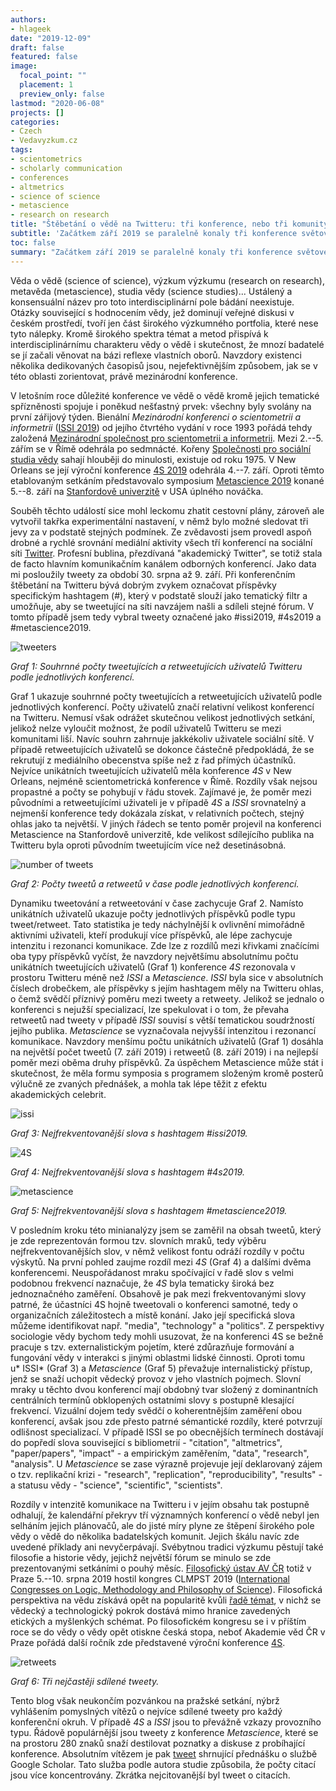 ```yaml
---
authors:
- hlageek
date: "2019-12-09"
draft: false
featured: false
image:
  focal_point: ""
  placement: 1
  preview_only: false
lastmod: "2020-06-08"
projects: []
categories:
- Czech
- Vedavyzkum.cz
tags:
- scientometrics
- scholarly communication
- conferences
- altmetrics
- science of science
- metascience
- research on research
title: "Štěbetání o vědě na Twitteru: tři konference, nebo tři komunity?"
subtitle: 'Začátkem září 2019 se paralelně konaly tři konference světové úrovně zaměřené na vědu a výzkum. Z jejich stopy na Twitteru můžeme vyčíst, že jejich souběh spíše než o nezdařilé koordinaci svědčí o rozvětvenosti badatelských přístupů, pro něž předmět výzkumu představuje věda samotná.'
toc: false
summary: "Začátkem září 2019 se paralelně konaly tři konference světové úrovně zaměřené na vědu a výzkum. Z jejich stopy na Twitteru můžeme vyčíst, že jejich souběh spíše než o nezdařilé koordinaci svědčí o rozvětvenosti badatelských přístupů, pro něž předmět výzkumu představuje věda samotná."
---
```


Věda o vědě (science of science), výzkum výzkumu (research on research), metavěda (metascience), studia vědy (science studies)... Ustálený a konsensuální název pro toto interdisciplinární pole bádání neexistuje. Otázky související s hodnocením vědy, jež dominují veřejné diskusi v českém prostředí, tvoří jen část širokého výzkumného portfolia, které nese tyto nálepky. Kromě širokého spektra témat a metod přispívá k interdisciplinárnímu charakteru vědy o vědě i skutečnost, že mnozí badatelé se jí začali věnovat na bázi reflexe vlastních oborů. Navzdory existenci několika dedikovaných časopisů jsou, nejefektivnějším způsobem, jak se v této oblasti zorientovat, právě mezinárodní konference.

V letošním roce důležité konference ve vědě o vědě kromě jejich tematické spřízněnosti spojuje i poněkud nešťastný prvek: všechny byly svolány na první zářijový týden. Bienální *Mezinárodní konferenci o scientometrii a informetrii* ([ISSI 2019](https://www.issi2019.org/)) od jejího čtvrtého vydání v roce 1993 pořádá tehdy založená [Mezinárodní společnost pro scientometrii a informetrii](http://issi-society.org/). Mezi 2.--5. zářím se v Římě odehrála po sedmnácté. Kořeny [Společnosti pro sociální studia vědy](https://www.4sonline.org/) sahají hlouběji do minulosti, existuje od roku 1975. V New Orleans se její výroční konference [4S 2019](https://www.4s2019.org/) odehrála 4.--7. září. Oproti těmto etablovaným setkáním představovalo symposium [Metascience 2019](https://www.metascience2019.org/) konané 5.--8. září na [Stanfordově univerzitě](https://www.stanford.edu/) v USA úplného nováčka.

Souběh těchto událostí sice mohl leckomu zhatit cestovní plány, zároveň ale vytvořil takřka experimentální nastavení, v němž bylo možné sledovat tři jevy za v podstatě stejných podmínek. Ze zvědavosti jsem provedl aspoň drobné a rychlé srovnání mediální aktivity všech tří konferencí na sociální síti [Twitter](https://twitter.com/). Profesní bublina, přezdívaná "akademický Twitter", se totiž stala de facto hlavním komunikačním kanálem odborných konferencí. Jako data mi posloužily tweety za období 30. srpna až 9. září. Při konferenčním štěbetání na Twitteru bývá dobrým zvykem označovat příspěvky specifickým hashtagem (#), který v podstatě slouží jako tematický filtr a umožňuje, aby se tweetující na síti navzájem našli a sdíleli stejné fórum. V tomto případě jsem tedy vybral tweety označené jako #issi2019, #4s2019 a #metascience2019.

![tweeters](/post/2019-12-09-stebetani-o-vede/index_files/user.png)

*Graf 1: Souhrnné počty tweetujících a retweetujících uživatelů Twitteru podle jednotlivých konferencí.*

Graf 1 ukazuje souhrnné počty tweetujících a retweetujících uživatelů podle jednotlivých konferencí. Počty uživatelů značí relativní velikost konferencí na Twitteru. Nemusí však odrážet skutečnou velikost jednotlivých setkání, jelikož nelze vyloučit možnost, že podíl uživatelů Twitteru se mezi komunitami liší. Navíc souhrn zahrnuje jakkékoliv uživatele sociální sítě. V případě retweetujících uživatelů se dokonce částečně předpokládá, že se rekrutují z mediálního obecenstva spíše než z řad přímých účastníků. Nejvíce unikátních tweetujících uživatelů měla konference *4S* v New Orleans, nejméně scientometrická konference v Římě. Rozdíly však nejsou propastné a počty se pohybují v řádu stovek. Zajímavé je, že poměr mezi původními a retweetujícími uživateli je v případě *4S* a *ISSI* srovnatelný a nejmenší konference tedy dokázala získat, v relativních počtech, stejný ohlas jako ta největší. V jiných řádech se tento poměr projevil na konferenci Metascience na Stanfordově univerzitě, kde velikost sdílejícího publika na Twitteru byla oproti původním tweetujícím více než desetinásobná.

![number of tweets](/post/2019-12-09-stebetani-o-vede/index_files/no_tweets.png)

*Graf 2: Počty tweetů a retweetů v čase podle jednotlivých konferencí.*

Dynamiku tweetování a retweetování v čase zachycuje Graf 2. Namísto unikátních uživatelů ukazuje počty jednotlivých příspěvků podle typu tweet/retweet. Tato statistika je tedy náchylnější k ovlivnění mimořádně aktivními uživateli, kteří produkují více příspěvků, ale lépe zachycuje intenzitu i rezonanci komunikace. Zde lze z rozdílů mezi křivkami značícími oba typy příspěvků vyčíst, že navzdory největšímu absolutnímu počtu unikátních tweetujících uživatelů (Graf 1) konference *4S* rezonovala v prostoru Twitteru méně než *ISSI* a *Metascience*. *ISSI* byla sice v absolutních číslech drobečkem, ale příspěvky s jejím hashtagem měly na Twitteru ohlas, o čemž svědčí příznivý poměru mezi tweety a retweety. Jelikož se jednalo o konferenci s nejužší specializací, lze spekulovat i o tom, že převaha retweetů nad tweety v případě *ISSI* souvisí s větší tematickou soudržností jejího publika. *Metascience* se vyznačovala nejvyšší intenzitou i rezonancí komunikace. Navzdory menšímu počtu unikátních uživatelů (Graf 1) dosáhla na největší počet tweetů (7. září 2019) i retweetů (8. září 2019) i na nejlepší poměr mezi oběma druhy příspěvků. Za úspěchem Metascience může stát i skutečnost, že měla formu symposia s programem složeným kromě posterů výlučně ze zvaných přednášek, a mohla tak lépe těžit z efektu akademických celebrit.

![issi](/post/2019-12-09-stebetani-o-vede/index_files/issi.jpg)

*Graf 3: Nejfrekventovanější slova s hashtagem #issi2019.*

![4S](/post/2019-12-09-stebetani-o-vede/index_files/fours.jpg)


*Graf 4: Nejfrekventovanější slova s hashtagem #4s2019.*

![metascience](/post/2019-12-09-stebetani-o-vede/index_files/meta.jpg)

*Graf 5: Nejfrekventovanější slova s hashtagem #metascience2019.*

V posledním kroku této minianalýzy jsem se zaměřil na obsah tweetů, který je zde reprezentován formou tzv. slovních mraků, tedy výběru nejfrekventovanějších slov, v němž velikost fontu odráží rozdíly v počtu výskytů. Na první pohled zaujme rozdíl mezi *4S* (Graf 4) a dalšími dvěma konferencemi. Neuspořádanost mraku spočívající v řadě slov s velmi podobnou frekvencí naznačuje, že *4S* byla tematicky široká bez jednoznačného zaměření. Obsahově je pak mezi frekventovanými slovy patrné, že účastníci 4S hojně tweetovali o konferenci samotné, tedy o organizačních záležitostech a místě konání. Jako její specifická slova můžeme identifikovat např. "media", "technology" a "politics". Z perspektivy sociologie vědy bychom tedy mohli usuzovat, že na konferenci 4S se bežně pracuje s tzv. externalistickým pojetím, které zdůrazňuje formování a fungování vědy v interakci s jinými oblastmi lidské činnosti. Oproti tomu u* ISSI* (Graf 3) a *Metascience* (Graf 5) převažuje internalistický přístup, jenž se snaží uchopit vědecký provoz v jeho vlastních pojmech. Slovní mraky u těchto dvou konferencí mají obdobný tvar složený z dominantních centrálních termínů obklopených ostatními slovy s postupně klesající frekvencí. Vizuální dojem tedy svědčí o koherentnějším zaměření obou konferencí, avšak jsou zde přesto patrné sémantické rozdíly, které potvrzují odlišnost specializací. V případě ISSI se po obecnějších termínech dostávají do popředí slova související s bibliometrií - "citation", "altmetrics", "paper/papers", "impact" - a empirickým zaměřením, "data", "research", "analysis". U *Metascience* se zase výrazně projevuje její deklarovaný zájem o tzv. replikační krizi - "research", "replication", "reproducibility", "results" - a statusu vědy - "science", "scientific", "scientists".

Rozdíly v intenzitě komunikace na Twitteru i v jejím obsahu tak postupně odhalují, že kalendářní překryv tří významných konferencí o vědě nebyl jen selháním jejich plánovačů, ale do jisté míry plyne ze štěpení širokého pole vědy o vědě do několika badatelských komunit. Jejich škálu navíc zde uvedené příklady ani nevyčerpávají. Svébytnou tradici výzkumu pěstují také filosofie a historie vědy, jejichž největší fórum se minulo se zde prezentovanými setkáními o pouhý měsíc. [Filosofický ústav AV ČR](http://flu.cas.cz/) totiž v Praze 5.--10. srpna 2019 hostil kongres CLMPST 2019 ([International Congresses on Logic, Methodology and Philosophy of Science](http://clmpst2019.flu.cas.cz/)). Filosofická perspektiva na vědu získává opět na popularitě kvůli [řadě témat](https://www.avcr.cz/cs/veda-a-vyzkum/aktuality/VPraze-zacne-mimoradny-filosoficky-kongres-o-vedeckem-vyzkumu/), v nichž se vědecký a technologický pokrok dostává mimo hranice zavedených etických a myšlenkých schémat. Po filosofickém kongresu se i v příštím roce se do vědy o vědy opět otiskne česká stopa, neboť Akademie věd ČR v Praze pořádá další ročník zde představené výroční konference [4S](https://www.easst4s2020prague.org/).

![retweets](/post/2019-12-09-stebetani-o-vede/index_files/retweets.jpg)

*Graf 6: Tři nejčastěji sdílené tweety.*

Tento blog však neukončím pozvánkou na pražské setkání, nýbrž vyhlášením pomyslných vítězů o nejvíce sdílené tweety pro každý konferenční okruh. V případě *4S* a *ISSI* jsou to převážně vzkazy provozního typu. Řádově populárnější jsou tweety z konference *Metascience*, které se na prostoru 280 znaků snaží destilovat poznatky a diskuse z probíhající konference. Absolutním vítězem je pak [tweet](https://twitter.com/gmusser/status/1170466414345375746/photo/1) shrnující přednášku o službě Google Scholar. Tato služba podle autora studie způsobila, že počty citací jsou více koncentrovány. Zkrátka nejcitovanější byl tweet o citacích.
